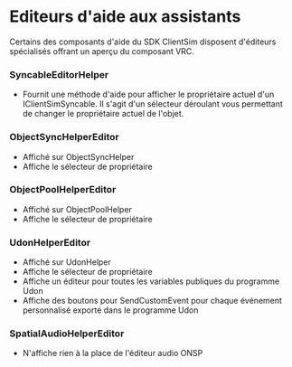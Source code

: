 

# Editeurs d'aide aux assistants

Certains des composants d'aide du SDK ClientSim disposent d'éditeurs spécialisés offrant un aperçu du composant VRC.

### SyncableEditorHelper
* Fournit une méthode d'aide pour afficher le propriétaire actuel d'un IClientSimSyncable. Il s'agit d'un sélecteur déroulant vous permettant de changer le propriétaire actuel de l'objet.

### ObjectSyncHelperEditor
* Affiché sur ObjectSyncHelper
* Affiche le sélecteur de propriétaire

### ObjectPoolHelperEditor
* Affiché sur ObjectPoolHelper
* Affiche le sélecteur de propriétaire

### UdonHelperEditor
* Affiché sur UdonHelper
* Affiche le sélecteur de propriétaire
* Affiche un éditeur pour toutes les variables publiques du programme Udon
* Affiche des boutons pour SendCustomEvent pour chaque événement personnalisé exporté dans le programme Udon

### SpatialAudioHelperEditor
* N'affiche rien à la place de l'éditeur audio ONSP